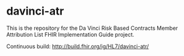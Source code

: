 # davinci-atr
This is the repository for the Da Vinci Risk Based Contracts Member Attribution List FHIR Implementation Guide project.

Continuous build: http://build.fhir.org/ig/HL7/davinci-atr/
